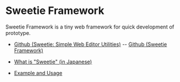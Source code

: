 # Sweetie Framework

Sweetie Framework is a tiny web framework for quick development of prototype.

- [Github (Sweetie: Simple Web Editor Utilities)](https://github.com/miuramo/sweetie) 
-- [Github (Sweetie Framework)](https://github.com/miuramo/sweetie_framework) 

- [What is "Sweetie" (in Japanese)](https://ist.mns.kyutech.ac.jp/miura/sweetie/index-j.php)
- [Example and Usage](https://upm.kitaq.link/16/miura/_edit/index.php)

